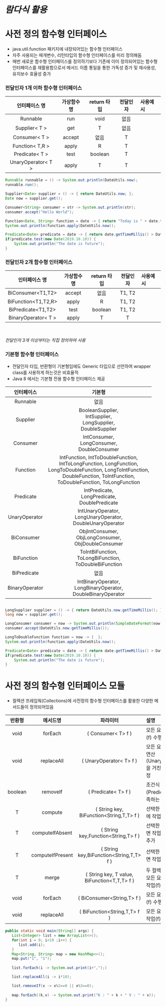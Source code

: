 # ***람다식 활용***
# 사전 정의 함수형 인터페이스
* java.util.function 패키지에 내장되어있는 함수형 인터페이스
* 자주 사용되는 매개변수, 리턴타입의 함수형 인터페이스를 미리 정의해둠
* 매번 새로운 함수형 인터페이스를 정의하기보다 기존에 이미 정의되어있는 함수형 인터페이스를 재활용함으로서 메서드 이름 통일을 통한 가독성 증가 및 재사용성, 유지보수 효율성 증가
### 전달인자 1개 이하 함수형 인터페이스
|인터페이스 명|가상함수명|return 타입|전달인자|사용예시|
|:---------------:|:-------:|:------------:|:--------:|:------|
|Runnable|run|void|없음||
|Supplier< T >|get|T|없음||
|Consumer< T >|accept|없음|T||
|Function< T,R >|apply|R|T||
|Predicate< T >|test|boolean|T||
|UnaryOperator< T >|apply|T|T||
```java
Runnable runnable = () -> System.out.println(DateUtils.now);
runnable.run();

Supplier<Date> supplier = () -> { return DateUtils.now; };
Date now = supplier.get();

Consumer<String> consumer = str -> System.out.println(str);
consumer.accept("Hello World");

Function<Date, String> function = date -> { return "Today is " + date.toString() };
System.out.println(function.apply(DateUtils.now));

Predicate<Date> predicate = date -> { return date.getTimeMillis() > DateUtils.now.getTimeMillis(); };
if(predicate.test(new Date(2019.10.10)) {
	System.out.println("The date is future");
}
```

### 전달인자 2개 함수형 인터페이스
|인터페이스 명|가상함수명|return 타입|전달인자|사용예시|
|:---------------:|:-------:|:------------:|:--------:|:------|
|BiConsumer<T1,T2>|accept|없음|T1, T2||
|BiFunction<T1,T2,R>|apply|R|T1, T2||
|BiPredicate<T1,T2>|test|boolean|T1, T2||
|BinaryOperator< T >|apply|T|T|

<br>

*전달인자 3개 이상부터는 직접 정의하여 사용*

### 기본형 함수형 인터페이스
* 전달인자 타입, 반환형이 기본형임에도 Generic 타입으로 선언하여 wrapper class를 사용하게 하는것은 비효율적
* Java 8 에서는 기본형 전용 함수형 인터페이스 제공

|인터페이스|기본형|
|:---------------:|:-------:|
|Runnable|없음|
|Supplier|BooleanSupplier,<br>IntSupplier,<br> LongSupplier,<br> DoubleSupplier |
|Consumer|IntConsumer,<br> LongConsumer,<br> DoubleConsumer |
|Function|IntFunction, IntToDoubleFunction,<br> IntToLongFunction, LongFunction,<br> LongToDoubleFunction, LongToIntFunction,<br> DoubleFunction, ToIntFunction,<br> ToDoubleFunction, ToLongFunction|
|Predicate|IntPredicate,<br> LongPredicate,<br> DoublePredicate |
|UnaryOperator|IntUnaryOperator,<br> LongUnaryOperator,<br> DoubleUnaryOperator|
|BiConsumer|ObjIntConsumer,<br> ObjLongConsumer,<br> ObjDoubleConsumer |
|BiFunction|ToIntBiFunction,<br> ToLongBiFunction,<br> ToDoubleBiFunction|
|BiPredicate|없음|
|BinaryOperator|IntBinaryOperator,<br> LongBinaryOperator,<br> DoubleBinaryOperator|

```java

LongSupplier supplier = () -> { return DateUtils.now.getTimeMillis(); };
long now = supplier.get();

LongConsumer consumer = now -> System.out.println(SimpleDateFormat(now,"yyyy-mm-dd HH:mm:SS");
consumer.accept(DateUtils.now.getTimeMillis());

LongToDoubleFunction function = now -> {  };
System.out.println(function.apply(DateUtils.now));

Predicate<Date> predicate = date -> { return date.getTimeMillis() > DateUtils.now.getTimeMillis(); };
if(predicate.test(new Date(2019.10.10)) {
	System.out.println("The date is future");
}
```

# 사전 정의 함수형 인터페이스 모듈
* 컬렉션 프레임웍(Collections)에 사전정의 함수형 인터페이스를 활용한 다양한 메서드들이 정의되어있음

|반환형|메서드명|파라미터|설명|
|:------:|:----------:|:----------:|:------|
|void|forEach|( Consumer< T> f )|모든 요소에 작업(f) 수행|
|void|replaceAll|( UnaryOperator< T> f )|모든 요소의 값을 연산(UnaryOperaotr)을 거친 값으로 수정|
|boolean|removeIf|( Predicate< T> f )|조건식(Predicate)을 만족하는 요소 삭제|
|T|compute|( String key, BiFunction<String,T,T> f )|선택한 키의 value에 작업(f) 수행|
|T|computeIfAbsent|( String key,Function<String,T> f )|선택한 키가 없으면 작업(f)수행후 추가|
|T|computeIfPresent|( String key,BiFunction<String,T,T> f )|선택한 키가 있으면 작업(f) 수행|
|T|merge|( String key, T value, BiFunction<T,T,T> f )|두 컬렉션 병합시, 모든 요소에 병합작업(f) 수행|
|void|forEach|( BiConsumer<String,T> f )|모든 요소에 작업(f) 수행|
|void|replaceAll|( BiFunction<String,T,T> f )|모든 요소에 교체작업(f) 수행|

```java
public static void main(String[] args) {
   List<Integer> list = new ArrayList<>();
   for(int i = 0; i<10 ;i++) {
      list.add(i);
   }
   Map<String, String> map = new HashMap<>();
   map.put("1", "1");
   
   list.forEach(i -> System.out.print(i+",");)

   list.replaceAll(i -> i*10);

   list.removeIf(x -> x%2==0 || x%3==0);
   
   map.forEach((k,v) -> System.out.print("K : " + k + " V : " + v));
}
```
<!--stackedit_data:
eyJoaXN0b3J5IjpbMjkwMDQ3MTU4LC0xOTYwNzU3MjgwLDEwMz
MzMTg0NDAsLTE3MDIyOTgxNTYsOTU5MjMxMDU2LDQxMDA4OTIx
NSw0NjgzNDkyMjksMTQyMTIyNDkyMSwtMTYxOTYyNTU3NCwxNT
c1NDY4MDcxXX0=
-->